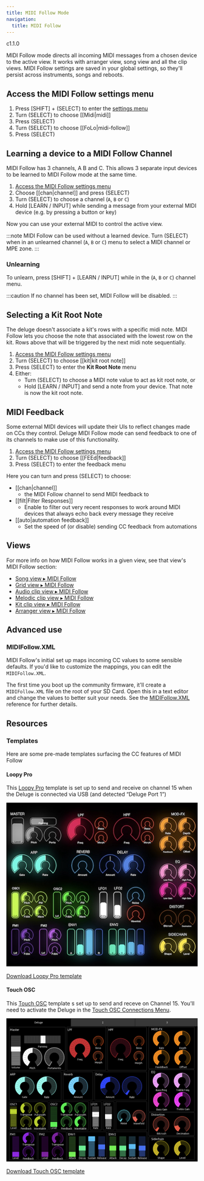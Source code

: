 ```yaml
---
title: MIDI Follow Mode
navigation:
  title: MIDI Follow
---
```


<added-in>c1.1.0</added-in>

MIDI Follow mode directs all incoming MIDI messages from a chosen device to the
active view. It works with arranger view, song view and all the clip views. MIDI
Follow settings are saved in your global settings, so they'll persist across
instruments, songs and reboots.

## Access the MIDI Follow settings menu

1. Press [SHIFT] + (SELECT) to enter the [settings menu](/menus/settings)
2. Turn (SELECT) to choose [[Midi|midi]]
3. Press (SELECT)
4. Turn (SELECT) to choose [[FoLo|midi-follow]]
5. Press (SELECT)

## Learning a device to a MIDI Follow Channel

MIDI Follow has 3 channels, A B and C. This allows 3 separate input devices to
be learned to MIDI Follow mode at the same time.

1. [Access the MIDI Follow settings menu](#access-the-midi-follow-settings-menu)
2. Choose [[chan|channel]] and press (SELECT)
3. Turn (SELECT) to choose a channel (`A`, `B` or `C`)
4. Hold [LEARN / INPUT] while sending a message from your external MIDI device
   (e.g. by pressing a button or key)

Now you can use your external MIDI to control the active view.

:::note
MIDI Follow can be used without a learned device. Turn (SELECT) when in an unlearned
channel (`A`, `B` or `C`) menu to select a MIDI channel or MPE zone.
:::

### Unlearning

To unlearn, press [SHIFT] + [LEARN / INPUT] while in the (`A`, `B` or `C`) channel menu.

:::caution
If no channel has been set, MIDI Follow will be disabled.
:::

## Selecting a Kit Root Note

The deluge doesn't associate a kit's rows with a specific midi note. MIDI Follow
lets you choose the note that associated with the lowest row on the kit. Rows
above that will be triggered by the next midi note sequentially.

1. [Access the MIDI Follow settings menu](#access-the-midi-follow-settings-menu)
2. Turn (SELECT) to choose [[kit|kit root note]]
3. Press (SELECT) to enter the **Kit Root Note** menu
4. Either:
   - Turn (SELECT) to choose a MIDI note value to act as kit root note, or
   - Hold [LEARN / INPUT] and send a note from your device. That note is now the
     kit root note.

## MIDI Feedback

Some external MIDI devices will update their UIs to reflect changes made on CCs
they control. Deluge MIDI Follow mode can send feedback to one of its channels
to make use of this functionality.

1. [Access the MIDI Follow settings menu](#access-the-midi-follow-settings-menu)
2. Turn (SELECT) to choose [[FEEd|feedback]]
3. Press (SELECT) to enter the feedback menu

Here you can turn and press (SELECT) to choose:
  - [[chan|channel]]
    -  the MIDI Follow channel to send MIDI feedback to
  - [[filt|Filter Responses]]
      - Enable to filter out very recent responses to
        work around MIDI devices that always echo back every message they receive
  - [[auto|automation feedback]]
      - Set the speed of (or disable) sending CC feedback from automations

## Views

For more info on how MIDI Follow works in a given view, see that view's MIDI
Follow section:

- [Song view ▸ MIDI Follow](/views/song#midi-follow)
- [Grid view ▸ MIDI Follow](/views/grid#midi-follow)
- [Audio clip view ▸ MIDI Follow](/views/clips/audio#midi-follow)
- [Melodic clip view ▸︎ MIDI Follow](/views/clips/melodic#midi-follow)
- [Kit clip view ▸ MIDI Follow](/views/clips/kit#midi-follow)
- [Arranger view ▸ MIDI Follow](/views/arranger#midi-follow)

## Advanced use

### MIDIFollow.XML

MIDI Follow's initial set up maps incoming CC values to some sensible
defaults. If you'd like to customize the mappings, you can edit the `MIDIFollow.XML`.

The first time you boot up the community firmware, it'll create a
`MIDIFollow.XML` file on the root of your SD Card. Open this in a text editor
and change the values to better suit your needs. See the
[MIDIFollow.XML](/reference/midi-follow-xml/) reference for further details.

## Resources

### Templates

Here are some pre-made templates surfacing the CC features of MIDI Follow

#### Loopy Pro

This [Loopy Pro](https://loopypro.com) template is set up to send and receive on
channel 15 when the Deluge is connected via USB (and detected “Deluge Port 1”)

![](https://github.com/SynthstromAudible/DelugeFirmware/blob/316279c5e091cdeb7d50828e407789966fb53abc/contrib/midi_follow/loopy_pro/loopy-pro-template-snapshot.jpg?raw=true)

[Download Loopy Pro template](https://github.com/SynthstromAudible/DelugeFirmware/blob/community/contrib/midi_follow/loopy_pro/Deluge%20Midi%20Follow.lpproj.zip)

#### Touch OSC

This [Touch OSC](https://hexler.net/touchosc/) template s set up to send and
receve on Channel 15. You'll need to activate the Deluge in the [Touch OSC
Connections Menu](https://hexler.net/touchosc/manual/connections-osc).

![](https://github.com/SynthstromAudible/DelugeFirmware/blob/4cc496a5ca06616e9c75a334f08deead837cbf29/contrib/midi_follow/touch_osc/touch_osc.png?raw=true)

[Download Touch OSC template](https://github.com/SynthstromAudible/DelugeFirmware/blob/community/contrib/midi_follow/touch_osc/Deluge.tosc)
